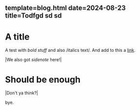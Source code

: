 template=blog.html
date=2024-08-23
title=Todfgd sd sd
----
# A title

A test with *bold stuff* and also /italics text/.
And add to this a [link](https://maeln.com).

|We also got *sidenote* here!|

# Should be enough
|Don't ya think?|

bye.
